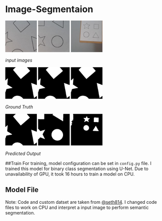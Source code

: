# Image-Segmentaion

<img src="./test/1.jpg" height="100" width="100"> <img src="./test/2.jpg" height="100" width="100"> <img src="./test/3.jpg" height="100" width="100">

  *input images*

<img src="./mask/1.png" height="100" width="100"> <img src="./mask/1.png" height="100" width="100"> <img src="./mask/1.png" height="100" width="100">

 *Ground Truth*

<img src="./pred/1.png" height="100" width="100"> <img src="./pred/2.png" height="100" width="100"> <img src="./pred/3.png" height="100" width="100">

 *Predicted Output*

##Train
For training, model configuration can be set in `config.py` file. I trained this model for binary class segmentation using U-Net. Due to unavailability of GPU, it took 16 hours to train a model on CPU.


## Model File


Note: Code and custom datset are taken from [@seth814](https://github.com/seth814). I changed code files to work on CPU and interpret a input image to perform semantic segmentation.
